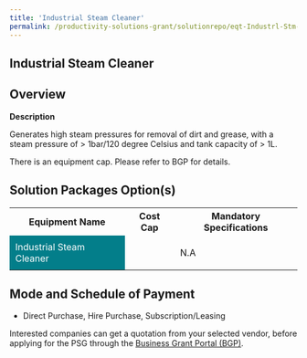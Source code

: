 ```yaml
---
title: 'Industrial Steam Cleaner'
permalink: /productivity-solutions-grant/solutionrepo/eqt-Industrl-Stm-Clnr-Envronmntl-Srvcs
---
```


## Industrial Steam Cleaner

## Overview

**Description**

Generates high steam pressures for removal of dirt and grease, with a steam pressure of > 1bar/120 degree Celsius and tank capacity of > 1L.

There is an equipment cap. Please refer to BGP for details.

## Solution Packages Option(s)

<table>
<tr>
<th><b>Equipment Name</b></th>
<th><b>Cost Cap</b></th>
<th><b>Mandatory Specifications</b></th>
</tr>
<tr>
<td style='padding: 10px; background-color: #037E8A; color: #FFFFFF;'>Industrial Steam Cleaner</td>
<td style='padding: 10px;'></td>
<td style='padding: 10px;'>N.A</td>
</tr>
</table>

## Mode and Schedule of Payment

 - Direct Purchase, Hire Purchase, Subscription/Leasing

Interested companies can get a quotation from your selected vendor, before applying for the PSG through the <a href='https://www.businessgrants.gov.sg/' target='_blank' rel='noopener'>Business Grant Portal (BGP)</a>.

<script src="/jquery/resize-tables.js"></script>
